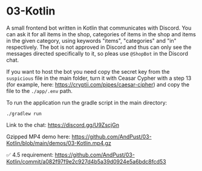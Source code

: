 # 03-Kotlin
A small frontend bot written in Kotlin that communicates with Discord. You can ask it for all items in the shop, categories of items in the shop and items in the given category, using keywords "items", "categories" and "in" respectively. The bot is not approved in Discord and thus can only see the messages directed specifically to it, so pleas use `@ShopBot` in the Discord chat.

If you want to host the bot you need copy the secret key from the `suspicious` file in the main folder, turn it with Ceasar Cypher with a step 13 (for example, here: https://cryptii.com/pipes/caesar-cipher) and copy the file to the `./app/.env` path.

To run the application run the gradle script in the main directory:

`./gradlew run`

Link to the chat: https://discord.gg/U9ZscjGn

Gzipped MP4 demo here: https://github.com/AndPust/03-Kotlin/blob/main/demos/03-Kotlin.mp4.gz

✅ 4.5 requirement: https://github.com/AndPust/03-Kotlin/commit/a082f97f9e2c927d4b5a39d0924e5a6bdc8fcd53
